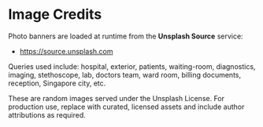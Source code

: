 # Image Credits

Photo banners are loaded at runtime from the **Unsplash Source** service:
- https://source.unsplash.com

Queries used include: hospital, exterior, patients, waiting-room, diagnostics, imaging, stethoscope, lab, doctors team, ward room, billing documents, reception, Singapore city, etc.

These are random images served under the Unsplash License. For production use, replace with curated, licensed assets and include author attributions as required.
